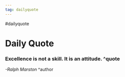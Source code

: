 ```yaml
---
tag: dailyquote
---
```


#dailyquote

# Daily Quote

### Excellence is not a skill. It is an attitude. ^quote
*-Ralph Marston* ^author
